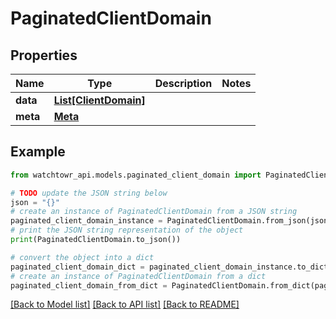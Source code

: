 # PaginatedClientDomain


## Properties

Name | Type | Description | Notes
------------ | ------------- | ------------- | -------------
**data** | [**List[ClientDomain]**](ClientDomain.md) |  | 
**meta** | [**Meta**](Meta.md) |  | 

## Example

```python
from watchtowr_api.models.paginated_client_domain import PaginatedClientDomain

# TODO update the JSON string below
json = "{}"
# create an instance of PaginatedClientDomain from a JSON string
paginated_client_domain_instance = PaginatedClientDomain.from_json(json)
# print the JSON string representation of the object
print(PaginatedClientDomain.to_json())

# convert the object into a dict
paginated_client_domain_dict = paginated_client_domain_instance.to_dict()
# create an instance of PaginatedClientDomain from a dict
paginated_client_domain_from_dict = PaginatedClientDomain.from_dict(paginated_client_domain_dict)
```
[[Back to Model list]](../README.md#documentation-for-models) [[Back to API list]](../README.md#documentation-for-api-endpoints) [[Back to README]](../README.md)


